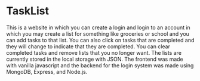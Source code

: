# TaskList
This is a website in which you can create a login and login to an account in which you may create a list for something like groceries or school
and you can add tasks to that list. You can also click on tasks that are completed and they will change to indicate that they are completed. You 
can clear completed tasks and remove lists that you no longer want. The lists are currently stored in the local storage with JSON. The frontend
was made with vanilla javascript and the backend for the login system was made using MongoDB, Express, and Node.js.
